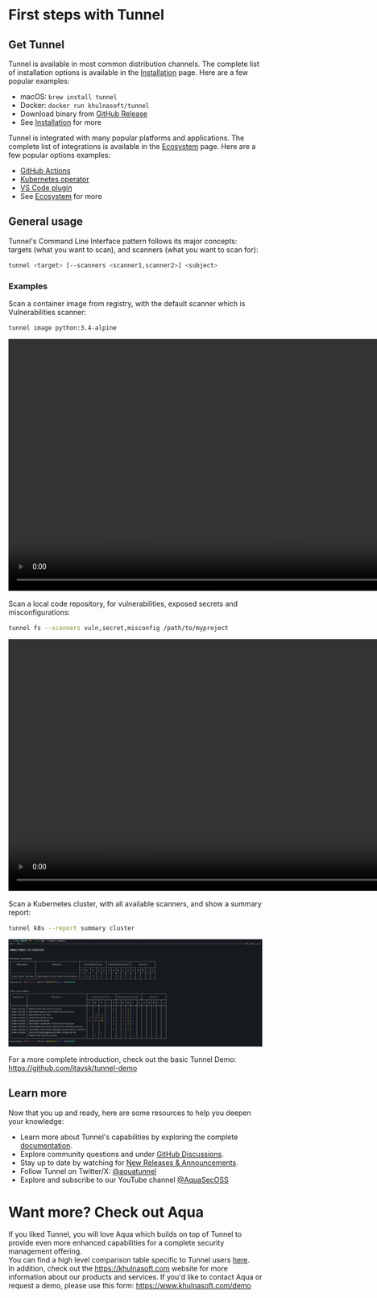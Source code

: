 # First steps with Tunnel

## Get Tunnel

Tunnel is available in most common distribution channels. The complete list of installation options is available in the [Installation](./installation.md) page. Here are a few popular examples:

- macOS: `brew install tunnel`
- Docker: `docker run khulnasoft/tunnel`
- Download binary from [GitHub Release](https://github.com/khulnasoft/tunnel/releases/latest/)
- See [Installation](./installation.md) for more

Tunnel is integrated with many popular platforms and applications. The complete list of integrations is available in the [Ecosystem](../ecosystem/index.md) page. Here are a few popular options examples:

- [GitHub Actions](https://github.com/aquasecurity/tunnel-action)
- [Kubernetes operator](https://github.com/aquasecurity/tunnel-operator)
- [VS Code plugin](https://github.com/aquasecurity/tunnel-vscode-extension)
- See [Ecosystem](../ecosystem/index.md) for more

## General usage

Tunnel's Command Line Interface pattern follows its major concepts: targets (what you want to scan), and scanners (what you want to scan for):

```bash
tunnel <target> [--scanners <scanner1,scanner2>] <subject>
```

### Examples

Scan a container image from registry, with the default scanner which is Vulnerabilities scanner:

```bash
tunnel image python:3.4-alpine
```

<video width="1000" muted controls>
  <source src="https://user-images.githubusercontent.com/1161307/171013513-95f18734-233d-45d3-aaf5-d6aec687db0e.mov" type="video/mp4" />
</video>

Scan a local code repository, for vulnerabilities, exposed secrets and misconfigurations:

```bash
tunnel fs --scanners vuln,secret,misconfig /path/to/myproject
```

<video width="1000" muted controls>
  <source src="https://user-images.githubusercontent.com/1161307/171013917-b1f37810-f434-465c-b01a-22de036bd9b3.mov" type="video/mp4" />
</video>

Scan a Kubernetes cluster, with all available scanners, and show a summary report:

```bash
tunnel k8s --report summary cluster
```

<img src="../imgs/tunnel-k8s.png" width="1000" alt="tunnel-k8s"/>

For a more complete introduction, check out the basic Tunnel Demo: <https://github.com/itaysk/tunnel-demo>

## Learn more

Now that you up and ready, here are some resources to help you deepen your knowledge:

- Learn more about Tunnel's capabilities by exploring the complete [documentation](../docs/index.md).
- Explore community questions and under [GitHub Discussions](https://github.com/khulnasoft/tunnel/discussions).
- Stay up to date by watching for [New Releases & Announcements](https://github.com/khulnasoft/tunnel/discussions/categories/announcements).
- Follow Tunnel on Twitter/X: [@aquatunnel](https://x.com/aquatunnel)
- Explore and subscribe to our YouTube channel [@AquaSecOSS](http://youtube.com/@aquasecoss)

# Want more? Check out Aqua

If you liked Tunnel, you will love Aqua which builds on top of Tunnel to provide even more enhanced capabilities for a complete security management offering.  
You can find a high level comparison table specific to Tunnel users [here](../commercial/compare.md).  
In addition, check out the <https://khulnasoft.com> website for more information about our products and services.
If you'd like to contact Aqua or request a demo, please use this form: <https://www.khulnasoft.com/demo>
